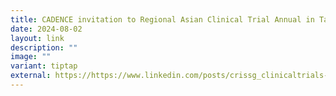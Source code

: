 ```yaml
---
title: CADENCE invitation to Regional Asian Clinical Trial Annual in Taipei
date: 2024-08-02
layout: link
description: ""
image: ""
variant: tiptap
external: https://https://www.linkedin.com/posts/crissg_clinicaltrials-clinicalresearch-clinicalresearchnetwork-activity-7230387536131448832-zPGF?utm_source=share&utm_medium=member_desktop
---
```

